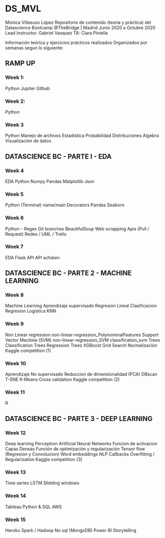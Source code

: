 # DS_MVL
Mónica Villasuso López
Repositorio de contenido (teoría y práctica) del Datascience Bootcamp @TheBridge | Madrid
Junio 2020 a Octubre 2020
Lead Instructor: Gabriel Vasquez
TA: Clara Piniella

Información teórica y ejercicios prácticos realizados 
Organizados por semanas segun lo siguiente:
## RAMP UP
### Week 1:
Python
Jupiter
Github
### Week 2:
Python
### Week 3
Python
Manejo de archivos 
Estadística
Probabilidad
Distribuciones
Algebra
Visualización de datos
## DATASCIENCE BC - PARTE I - EDA
### Week 4
EDA
Python 
Numpy
Pandas
Matplotlib
Json
### Week 5
Python (Terminal)
name/main
Decorators
Pandas
Seaborn
### Week 6
Python - Regex
Git branches
BeautifulSoup
Web scrapping
Apis (Pull / Request) 
Redes / UML / Trello
### Week 7
EDA
Flask API
API w/token
## DATASCIENCE BC - PARTE 2 - MACHINE LEARNING
### Week 8
Machine Learning
Aprendizaje supervisado
Regresion Lineal
Clasificacion
Regresion Logistica
KNN
### Week 9
Non Linear regression 
non-linear-regression_PolynominalFeatures
Support Vector Machine (SVM)
non-linear-regression_SVM
classification_svm
Trees
Classification Trees
Regression Trees
XGBoost
Grid Search
Normalización
Kaggle competition (1)

### Week 10
Aprendizaje No supervisado
Reduccion de dimensionalidad (PCA)
DBscan
T-SNE
K-Means
Cross validation
Kaggle competition (2)

### Week 11
R

## DATASCIENCE BC - PARTE 3 - DEEP LEARNING
### Week 12
Deep learning
Perceptron
Artificial Neural Networks
Funcion de activacion 
Capas Densas
Función de optimización y regularización
Tensor flow (Regresion y Convolucion)
Word embeddings
NLP
Callbacks
Overfitting  /  Regularization
Kaggle competition (3)

### Week 13
Time series LSTM
Slidding windows

### Week 14
Tableau
Python & SQL
AWS

### Week 15
Heroku
Spark / Hadoop
No sql (MongoDB)
Power BI
Storytelling
